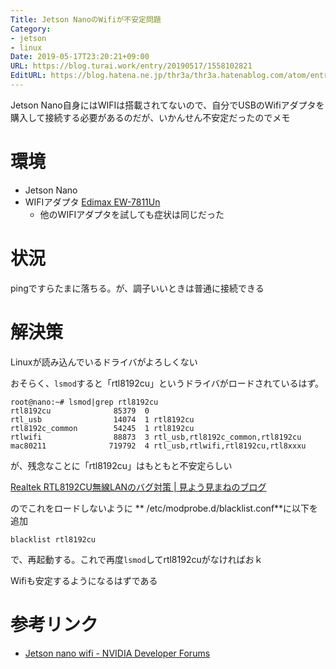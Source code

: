 ```yaml
---
Title: Jetson NanoのWifiが不安定問題
Category:
- jetson
- linux
Date: 2019-05-17T23:20:21+09:00
URL: https://blog.turai.work/entry/20190517/1558102821
EditURL: https://blog.hatena.ne.jp/thr3a/thr3a.hatenablog.com/atom/entry/17680117127139223369
---
```


Jetson Nano自身にはWIFIは搭載されてないので、自分でUSBのWifiアダプタを購入して接続する必要があるのだが、いかんせん不安定だったのでメモ

# 環境

- Jetson Nano
- WIFIアダプタ [Edimax EW-7811Un](https://www.edimax.com/edimax/merchandise/merchandise_detail/data/edimax/in/wireless_adapters_n150/ew-7811un/)
  - 他のWIFIアダプタを試しても症状は同じだった

# 状況

pingですらたまに落ちる。が、調子いいときは普通に接続できる

# 解決策

Linuxが読み込んでいるドライバがよろしくない

おそらく、`lsmod`すると「rtl8192cu」というドライバがロードされているはず。

```
root@nano:~# lsmod|grep rtl8192cu
rtl8192cu              85379  0
rtl_usb                14074  1 rtl8192cu
rtl8192c_common        54245  1 rtl8192cu
rtlwifi                88873  3 rtl_usb,rtl8192c_common,rtl8192cu
mac80211              719792  4 rtl_usb,rtlwifi,rtl8192cu,rtl8xxxu
```

が、残念なことに「rtl8192cu」はもともと不安定らしい

[Realtek RTL8192CU無線LANのバグ対策 | 見よう見まねのブログ](https://ameblo.jp/miyou55mane/entry-12156088982.html)

のでこれをロードしないように ** /etc/modprobe.d/blacklist.conf**に以下を追加

```
blacklist rtl8192cu
```

で、再起動する。これで再度`lsmod`してrtl8192cuがなければおｋ

Wifiも安定するようになるはずである

# 参考リンク

- [Jetson nano wifi - NVIDIA Developer Forums](https://devtalk.nvidia.com/default/topic/1049303/jetson-nano/jetson-nano-wifi-/post/5329699/#5329699)
